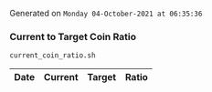 Generated on `Monday 04-October-2021 at 06:35:36`

### Current to Target Coin Ratio
`current_coin_ratio.sh`

Date|Current|Target|Ratio
---|---|---|---
